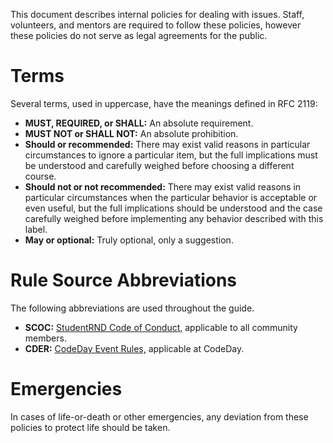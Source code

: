 This document describes internal policies for dealing with issues. Staff, volunteers, and mentors are required to follow these policies, however these policies do not serve as legal agreements for the public.

# Terms

Several terms, used in uppercase, have the meanings defined in RFC 2119:

* **MUST, REQUIRED, or SHALL:** An absolute requirement.
* **MUST NOT or SHALL NOT:** An absolute prohibition.
* **Should or recommended:** There may exist valid reasons in particular circumstances to ignore a particular item, but the full implications must be understood and carefully weighed before choosing a different course.
* **Should not or not recommended:** There may exist valid reasons in particular circumstances when the particular behavior is acceptable or even useful, but the full implications should be understood and the case carefully weighed before implementing any behavior described with this label.
* **May or optional:** Truly optional, only a suggestion.

# Rule Source Abbreviations

The following abbreviations are used throughout the guide.

* **SCOC:** [StudentRND Code of Conduct,](https://srnd.org/conduct) applicable to all community members.
* **CDER:** [CodeDay Event Rules,](https://codeday.org/rules) applicable at CodeDay.

# Emergencies

In cases of life-or-death or other emergencies, any deviation from these policies to protect life should be taken.

